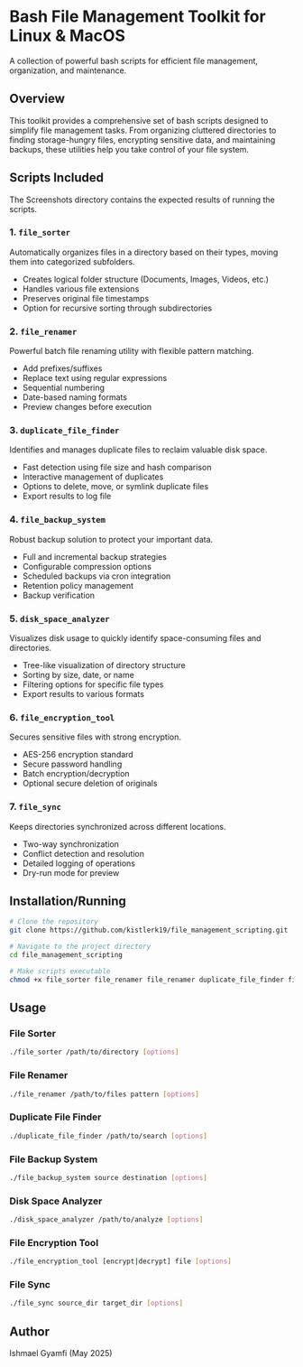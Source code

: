 # Bash File Management Toolkit for Linux & MacOS

A collection of powerful bash scripts for efficient file management, organization, and maintenance.

## Overview

This toolkit provides a comprehensive set of bash scripts designed to simplify file management tasks. From organizing cluttered directories to finding storage-hungry files, encrypting sensitive data, and maintaining backups, these utilities help you take control of your file system.

## Scripts Included
The Screenshots directory contains the expected results of running the scripts.

### 1. `file_sorter`

Automatically organizes files in a directory based on their types, moving them into categorized subfolders.

- Creates logical folder structure (Documents, Images, Videos, etc.)
- Handles various file extensions
- Preserves original file timestamps
- Option for recursive sorting through subdirectories

### 2. `file_renamer`

Powerful batch file renaming utility with flexible pattern matching.

- Add prefixes/suffixes
- Replace text using regular expressions
- Sequential numbering
- Date-based naming formats
- Preview changes before execution

### 3. `duplicate_file_finder`

Identifies and manages duplicate files to reclaim valuable disk space.

- Fast detection using file size and hash comparison
- Interactive management of duplicates
- Options to delete, move, or symlink duplicate files
- Export results to log file

### 4. `file_backup_system`

Robust backup solution to protect your important data.

- Full and incremental backup strategies
- Configurable compression options
- Scheduled backups via cron integration
- Retention policy management
- Backup verification

### 5. `disk_space_analyzer`

Visualizes disk usage to quickly identify space-consuming files and directories.

- Tree-like visualization of directory structure
- Sorting by size, date, or name
- Filtering options for specific file types
- Export results to various formats

### 6. `file_encryption_tool`

Secures sensitive files with strong encryption.

- AES-256 encryption standard
- Secure password handling
- Batch encryption/decryption
- Optional secure deletion of originals

### 7. `file_sync`

Keeps directories synchronized across different locations.

- Two-way synchronization
- Conflict detection and resolution
- Detailed logging of operations
- Dry-run mode for preview

## Installation/Running

```bash
# Clone the repository
git clone https://github.com/kistlerk19/file_management_scripting.git

# Navigate to the project directory
cd file_management_scripting

# Make scripts executable
chmod +x file_sorter file_renamer file_renamer duplicate_file_finder file_backup_system disk_space_analyzer file_encryption_tool file_sync
```

## Usage

### File Sorter

```bash
./file_sorter /path/to/directory [options]
```

### File Renamer

```bash
./file_renamer /path/to/files pattern [options]
```

### Duplicate File Finder

```bash
./duplicate_file_finder /path/to/search [options]
```

### File Backup System

```bash
./file_backup_system source destination [options]
```

### Disk Space Analyzer

```bash
./disk_space_analyzer /path/to/analyze [options]
```

### File Encryption Tool

```bash
./file_encryption_tool [encrypt|decrypt] file [options]
```

### File Sync

```bash
./file_sync source_dir target_dir [options]
```


## Author

Ishmael Gyamfi (May 2025)